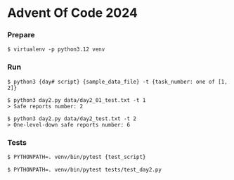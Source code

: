 # Advent Of Code 2024


### Prepare
~~~
$ virtualenv -p python3.12 venv
~~~

### Run

~~~
$ python3 {day# script} {sample_data_file} -t {task_number: one of [1, 2]}

$ python3 day2.py data/day2_01_test.txt -t 1
> Safe reports number: 2

$ python3 day2.py data/day2_test.txt -t 2
> One-level-down safe reports number: 6
~~~

### Tests

~~~bash
$ PYTHONPATH=. venv/bin/pytest {test_script}

$ PYTHONPATH=. venv/bin/pytest tests/test_day2.py
~~~
